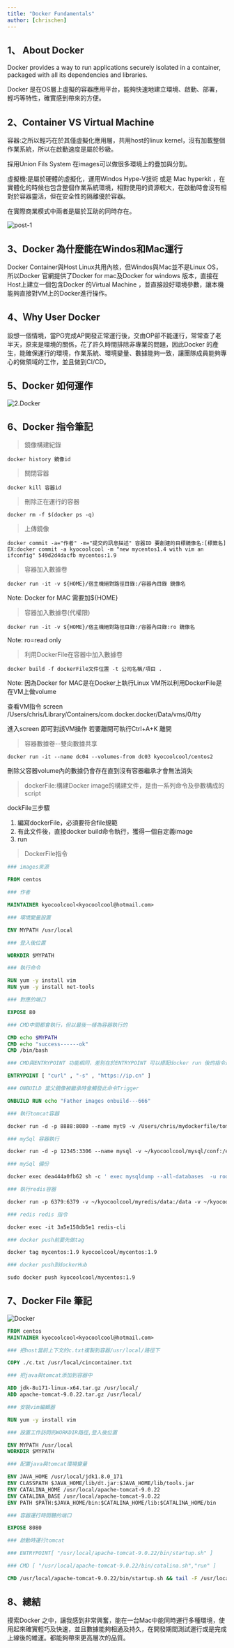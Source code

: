 ```yaml
---
title: "Docker Fundamentals"
author: [chrischen]
---
```

## 1、 About Docker

Docker provides a way to run applications securely isolated in a container, packaged with all its dependencies and libraries.

Docker 是在OS層上虛擬的容器應用平台，能夠快速地建立環境、啟動、部署，輕巧等特性，確實感到帶來的方便。

## 2、Container VS Virtual Machine

容器:之所以輕巧在於其僅虛擬化應用層，共用host的linux kernel，沒有加載整個作業系統，所以在啟動速度是屬於秒級。

採用Union Fils System 在images可以做很多環境上的疊加與分割。

虛擬機:是屬於硬體的虛擬化，運用Windos Hype-V技術 或是 Mac hyperkit ，在實體化的時候也包含整個作業系統環境，相對使用的資源較大，在啟動時會沒有相對於容器靈活，但在安全性的隔離優於容器。

在實際商業模式中兩者是屬於互助的同時存在。

![post-1](../images/blog/20190719/20190719-post-1.png)

## 3、Docker 為什麼能在Windos和Mac運行

Docker Container與Host Linux共用內核，但Windos與Ｍac並不是Linux OS，所以Docker 官網提供了Docker for mac及Docker for windows 版本，直接在Host上建立一個包含Docker 的Virtual Machine ，並直接設好環境參數，讓本機能夠直接對VM上的Docker進行操作。

## 4、Ｗhy User Docker

設想一個情境，當PG完成AP開發正常運行後，交由OP卻不能運行，常常查了老半天，原來是環境的關係，花了許久時間排除非專業的問題，因此Docker 的產生，能確保運行的環境，作業系統、環境變量、數據能夠一致，讓團隊成員能夠專心的做領域的工作，並且做到CI/CD。

## 5、Docker 如何運作 

![2.Docker](../images/blog/20190719/20190719-post-2.png)

## 6、Docker 指令筆記

> 鏡像構建紀錄

```shell
docker history 鏡像id
```

> 關閉容器
>

```shell
docker kill 容器id
```

> 刪除正在運行的容器

```shell
docker rm -f $(docker ps -q)
```

> 上傳鏡像

```shell
docker commit -a="作者" -m="提交的訊息描述" 容器ID 要創建的目標鏡像名:[標籤名]
EX:docker commit -a kyocoolcool -m "new mycentos1.4 with vim an ifconfig" 549d2d4dacfb mycentos:1.9
```

> 容器加入數據卷

```shell
docker run -it -v ${HOME}/宿主機絕對路徑目錄:/容器內目錄 鏡像名
```

Note: Docker for MAC 需要加${HOME}

> 容器加入數據卷(代權限)

```shell
docker run -it -v ${HOME}/宿主機絕對路徑目錄:/容器內目錄:ro 鏡像名
```

Note: ro=read only

> 利用DockerFile在容器中加入數據卷

```shell
docker build -f dockerFile文件位置 -t 公司名稱/項目 .
```

Note: 因為Docker for MAC是在Docker上執行Linux VM所以利用DockerFile是在VM上做volume

查看VM指令 screen /Users/chris/Library/Containers/com.docker.docker/Data/vms/0/tty

進入screen 即可對該VM操作 若要離開可執行Ctrl+A+K 離開

> 容器數據卷--雙向數據共享

```shell
docker run -it --name dc04 --volumes-from dc03 kyocoolcool/centos2
```

刪除父容器volume內的數據仍會存在直到沒有容器繼承才會無法消失

> dockerFile:構建Docker image的構建文件，是由一系列命令及參數構成的script

dockFile三步驟
1. 編寫dockerFile，必須要符合file規範
2. 有此文件後，直接docker build命令執行，獲得一個自定義image
3. run

> DockerFile指令

```dockerfile
### images來源

FROM centos

### 作者

MAINTAINER kyocoolcool<kyocoolcool@hotmail.com>

### 環境變量設置

ENV MYPATH /usr/local

### 登入後位置

WORKDIR $MYPATH

### 執行命令

RUN yum -y install vim
RUN yum -y install net-tools

### 對應的端口

EXPOSE 80

### CMD中間都會執行，但以最後一樣為容器執行的

CMD echo $MYPATH
CMD echo "success------ok"
CMD /bin/bash

### CMD與ENTRYPOINT 功能相同，差別在於ENTRYPOINT 可以搭配docker run 後的指令進行添加

ENTRYPOINT [ "curl" , "-s" , "https://ip.cn" ]

### ONBUILD 當父鏡像被繼承時會觸發此命令Trigger

ONBUILD RUN echo "Father images onbuild---666"

### 執行tomcat容器

docker run -d -p 8888:8080 --name myt9 -v /Users/chris/mydockerfile/tomcat9/test:/usr/local/apache-tomcat-9.0.22/webapps/test -v /Users/chris/mydockerfile/tomcat9/tomcat9logs:/usr/local/apache-tomcat-9.0.22/logs/ myt9

### mySql 容器執行

docker run -d -p 12345:3306 --name mysql -v ~/kyocoolcool/mysql/conf:/etc/mysql/conf.d -v ~/kyocoolcool/mysql/logs:/logs -v ~/kyocoolcool/mysql/data:/var/lib/mysql -e MYSQL_ROOT_PASSWORD=123456 mysql

### mySql 備份

docker exec dea444a0fb62 sh -c ' exec mysqldump --all-databases  -u root -p"123456"' > ~/kyocoolcool/all-database.sql

### 執行redis容器

docker run -p 6379:6379 -v ~/kyocoolcool/myredis/data:/data -v ~/kyocoolcool/myredis/conf/redis.conf:/usr/local/etc/redis/redis.conf -d redis redis-server /usr/local/etc/redis/redis.conf --appendonly yes

### redis redis 指令

docker exec -it 3a5e158db5e1 redis-cli

### docker push前要先做tag

docker tag mycentos:1.9 kyocoolcool/mycentos:1.9

### docker push到dockerHub

sudo docker push kyocoolcool/mycentos:1.9
```

## 7、Docker File 筆記

![Docker](../images/blog/20190719/20190719-post-3.png)

```dockerfile
FROM centos
MAINTAINER kyocoolcool<kyocoolcool@hotmail.com>

### 把host當前上下文的c.txt複製到容器/usr/local/路徑下

COPY ./c.txt /usr/local/cincontainer.txt

### 把java與tomcat添加到容器中

ADD jdk-8u171-linux-x64.tar.gz /usr/local/
ADD apache-tomcat-9.0.22.tar.gz /usr/local/

### 安裝vim編輯器

RUN yum -y install vim

### 設置工作訪問的WORKDIR路徑,登入後位置

ENV MYPATH /usr/local
WORKDIR $MYPATH

### 配置java與tomcat環境變量

ENV JAVA_HOME /usr/local/jdk1.8.0_171
ENV CLASSPATH $JAVA_HOME/lib/dt.jar:$JAVA_HOME/lib/tools.jar
ENV CATALINA_HOME /usr/local/apache-tomcat-9.0.22
ENV CATALINA_BASE /usr/local/apache-tomcat-9.0.22
ENV PATH $PATH:$JAVA_HOME/bin:$CATALINA_HOME/lib:$CATALINA_HOME/bin

### 容器運行時間聽的端口

EXPOSE 8080

### 啟動時運行tomcat

### ENTRYPOINT[ "/usr/local/apache-tomcat-9.0.22/bin/startup.sh" ]

### CMD [ "/usr/local/apache-tomcat-9.0.22/bin/catalina.sh","run" ]

CMD /usr/local/apache-tomcat-9.0.22/bin/startup.sh && tail -F /usr/local/apache-tomcat-9.0.22/bin/logs/catalina.out
```

## 8、總結
摸索Docker 之中，讓我感到非常興奮，能在一台Mac中能同時運行多種環境，使用起來確實輕巧及快速，並且數據能夠相通及持久，在開發期間測試運行或是完成上線後的維運。都能夠帶來更高層次的品質。

